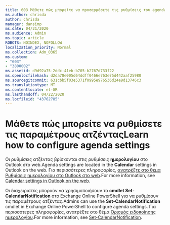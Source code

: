 ```yaml
---
title: 603 Μάθετε πώς μπορείτε να προσαρμόσετε τις ρυθμίσεις του agenda
ms.author: chrisda
author: chrisda
manager: dansimp
ms.date: 04/21/2020
ms.audience: Admin
ms.topic: article
ROBOTS: NOINDEX, NOFOLLOW
localization_priority: Normal
ms.collection: Adm_O365
ms.custom:
- "603"
- "3800002"
ms.assetid: d9d92a75-2ddc-41eb-b705-b2767d733f22
ms.openlocfilehash: d2da78e005d64ddff0466e763e75d442aaf25980
ms.sourcegitcommit: 631cbb5f03e5371f0995e976536d24e9d13746c3
ms.translationtype: MT
ms.contentlocale: el-GR
ms.lasthandoff: 04/22/2020
ms.locfileid: "43762785"
---
```

# <a name="learn-how-to-configure-agenda-settings"></a><span data-ttu-id="e1af0-102">Μάθετε πώς μπορείτε να ρυθμίσετε τις παραμέτρους ατζέντας</span><span class="sxs-lookup"><span data-stu-id="e1af0-102">Learn how to configure agenda settings</span></span>

<span data-ttu-id="e1af0-103">Οι ρυθμίσεις ατζέντας βρίσκονται στις ρυθμίσεις **ημερολογίου** στο Outlook στο web.</span><span class="sxs-lookup"><span data-stu-id="e1af0-103">Agenda settings are located in the **Calendar** settings in Outlook on the web.</span></span> <span data-ttu-id="e1af0-104">Για περισσότερες πληροφορίες, [ανατρέξτε στο θέμα Ρυθμίσεις ημερολογίου στο Outlook στο web](https://support.office.com/article/12cba5a4-4f95-4d00-bfc3-b694aa67ac8f).</span><span class="sxs-lookup"><span data-stu-id="e1af0-104">For more information, see [Calendar settings in Outlook on the web](https://support.office.com/article/12cba5a4-4f95-4d00-bfc3-b694aa67ac8f).</span></span>

<span data-ttu-id="e1af0-105">Οι διαχειριστές μπορούν να χρησιμοποιήσουν το **cmdlet Set-CalendarNotification** στο Exchange Online PowerShell για να ρυθμίσουν τις παραμέτρους ατζέντας.</span><span class="sxs-lookup"><span data-stu-id="e1af0-105">Admins can use the **Set-CalendarNotification** cmdlet in Exchange Online PowerShell to configure agenda settings.</span></span> <span data-ttu-id="e1af0-106">Για περισσότερες πληροφορίες, ανατρέξτε στο θέμα [Ορισμός ειδοποίησης ημερολογίου](https://technet.microsoft.com/library/dd351284).</span><span class="sxs-lookup"><span data-stu-id="e1af0-106">For more information, see [Set-CalendarNotification](https://technet.microsoft.com/library/dd351284).</span></span>
